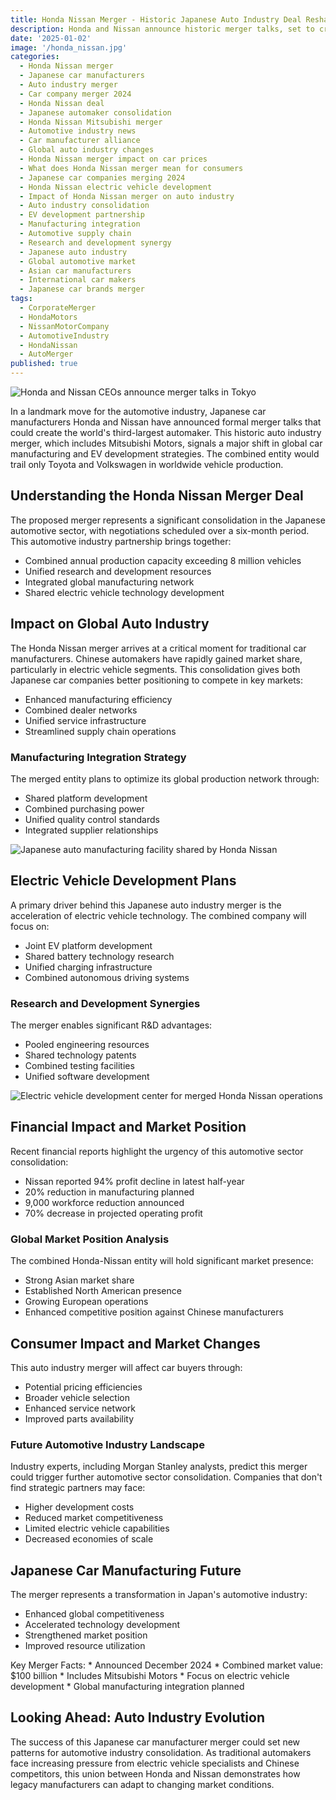 ```yaml
---
title: Honda Nissan Merger - Historic Japanese Auto Industry Deal Reshapes Global Car Market
description: Honda and Nissan announce historic merger talks, set to create world's third-largest automaker. Learn how this Japanese car manufacturer deal impacts global auto industry and EV future.
date: '2025-01-02'
image: '/honda_nissan.jpg'
categories:
  - Honda Nissan merger
  - Japanese car manufacturers
  - Auto industry merger
  - Car company merger 2024
  - Honda Nissan deal
  - Japanese automaker consolidation
  - Honda Nissan Mitsubishi merger
  - Automotive industry news
  - Car manufacturer alliance
  - Global auto industry changes
  - Honda Nissan merger impact on car prices
  - What does Honda Nissan merger mean for consumers
  - Japanese car companies merging 2024
  - Honda Nissan electric vehicle development
  - Impact of Honda Nissan merger on auto industry
  - Auto industry consolidation
  - EV development partnership
  - Manufacturing integration
  - Automotive supply chain
  - Research and development synergy
  - Japanese auto industry
  - Global automotive market
  - Asian car manufacturers
  - International car makers
  - Japanese car brands merger
tags:
  - CorporateMerger
  - HondaMotors
  - NissanMotorCompany
  - AutomotiveIndustry
  - HondaNissan
  - AutoMerger
published: true
---
```


![Honda and Nissan CEOs announce merger talks in Tokyo](/honda_nissan.jpg)


In a landmark move for the automotive industry, Japanese car manufacturers Honda and Nissan have announced formal merger talks that could create the world's third-largest automaker. This historic auto industry merger, which includes Mitsubishi Motors, signals a major shift in global car manufacturing and EV development strategies. The combined entity would trail only Toyota and Volkswagen in worldwide vehicle production.

## Understanding the Honda Nissan Merger Deal

The proposed merger represents a significant consolidation in the Japanese automotive sector, with negotiations scheduled over a six-month period. This automotive industry partnership brings together:

* Combined annual production capacity exceeding 8 million vehicles
* Unified research and development resources
* Integrated global manufacturing network
* Shared electric vehicle technology development

## Impact on Global Auto Industry

The Honda Nissan merger arrives at a critical moment for traditional car manufacturers. Chinese automakers have rapidly gained market share, particularly in electric vehicle segments. This consolidation gives both Japanese car companies better positioning to compete in key markets:

* Enhanced manufacturing efficiency
* Combined dealer networks
* Unified service infrastructure
* Streamlined supply chain operations

### Manufacturing Integration Strategy

The merged entity plans to optimize its global production network through:

* Shared platform development
* Combined purchasing power
* Unified quality control standards
* Integrated supplier relationships

<img src="manufacturing-plant.jpg" alt="Japanese auto manufacturing facility shared by Honda Nissan" class="article-image">

## Electric Vehicle Development Plans

A primary driver behind this Japanese auto industry merger is the acceleration of electric vehicle technology. The combined company will focus on:

* Joint EV platform development
* Shared battery technology research
* Unified charging infrastructure
* Combined autonomous driving systems

### Research and Development Synergies

The merger enables significant R&D advantages:

* Pooled engineering resources
* Shared technology patents
* Combined testing facilities
* Unified software development

<img src="ev-development.jpg" alt="Electric vehicle development center for merged Honda Nissan operations" class="article-image">

## Financial Impact and Market Position

Recent financial reports highlight the urgency of this automotive sector consolidation:

* Nissan reported 94% profit decline in latest half-year
* 20% reduction in manufacturing planned
* 9,000 workforce reduction announced
* 70% decrease in projected operating profit

### Global Market Position Analysis

The combined Honda-Nissan entity will hold significant market presence:

* Strong Asian market share
* Established North American presence
* Growing European operations
* Enhanced competitive position against Chinese manufacturers

## Consumer Impact and Market Changes

This auto industry merger will affect car buyers through:

* Potential pricing efficiencies
* Broader vehicle selection
* Enhanced service network
* Improved parts availability

### Future Automotive Industry Landscape

Industry experts, including Morgan Stanley analysts, predict this merger could trigger further automotive sector consolidation. Companies that don't find strategic partners may face:

* Higher development costs
* Reduced market competitiveness
* Limited electric vehicle capabilities
* Decreased economies of scale

## Japanese Car Manufacturing Future

The merger represents a transformation in Japan's automotive industry:

* Enhanced global competitiveness
* Accelerated technology development
* Strengthened market position
* Improved resource utilization

<div class="key-facts">
Key Merger Facts:
* Announced December 2024
* Combined market value: $100 billion
* Includes Mitsubishi Motors
* Focus on electric vehicle development
* Global manufacturing integration planned
</div>

## Looking Ahead: Auto Industry Evolution

The success of this Japanese car manufacturer merger could set new patterns for automotive industry consolidation. As traditional automakers face increasing pressure from electric vehicle specialists and Chinese competitors, this union between Honda and Nissan demonstrates how legacy manufacturers can adapt to changing market conditions.
